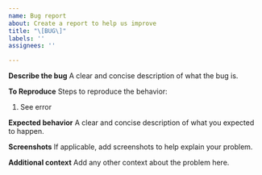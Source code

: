 ```yaml
---
name: Bug report
about: Create a report to help us improve
title: "\[BUG\]"
labels: ''
assignees: ''

---
```


**Describe the bug**
A clear and concise description of what the bug is.

**To Reproduce**
Steps to reproduce the behavior:
1. See error

**Expected behavior**
A clear and concise description of what you expected to happen.

**Screenshots**
If applicable, add screenshots to help explain your problem.

**Additional context**
Add any other context about the problem here.
